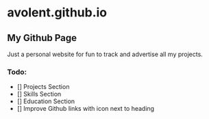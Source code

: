 # avolent.github.io
## My Github Page

Just a personal website for fun to track and advertise all my projects.

### Todo:
- [] Projects Section
- [] Skills Section
- [] Education Section
- [] Improve Github links with icon next to heading
